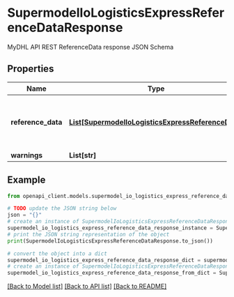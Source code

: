 # SupermodelIoLogisticsExpressReferenceDataResponse

MyDHL API REST ReferenceData response JSON Schema

## Properties

Name | Type | Description | Notes
------------ | ------------- | ------------- | -------------
**reference_data** | [**List[SupermodelIoLogisticsExpressReferenceData]**](SupermodelIoLogisticsExpressReferenceData.md) | The result of search from provided reference criteria | [optional] 
**warnings** | **List[str]** |  | [optional] 

## Example

```python
from openapi_client.models.supermodel_io_logistics_express_reference_data_response import SupermodelIoLogisticsExpressReferenceDataResponse

# TODO update the JSON string below
json = "{}"
# create an instance of SupermodelIoLogisticsExpressReferenceDataResponse from a JSON string
supermodel_io_logistics_express_reference_data_response_instance = SupermodelIoLogisticsExpressReferenceDataResponse.from_json(json)
# print the JSON string representation of the object
print(SupermodelIoLogisticsExpressReferenceDataResponse.to_json())

# convert the object into a dict
supermodel_io_logistics_express_reference_data_response_dict = supermodel_io_logistics_express_reference_data_response_instance.to_dict()
# create an instance of SupermodelIoLogisticsExpressReferenceDataResponse from a dict
supermodel_io_logistics_express_reference_data_response_from_dict = SupermodelIoLogisticsExpressReferenceDataResponse.from_dict(supermodel_io_logistics_express_reference_data_response_dict)
```
[[Back to Model list]](../README.md#documentation-for-models) [[Back to API list]](../README.md#documentation-for-api-endpoints) [[Back to README]](../README.md)


